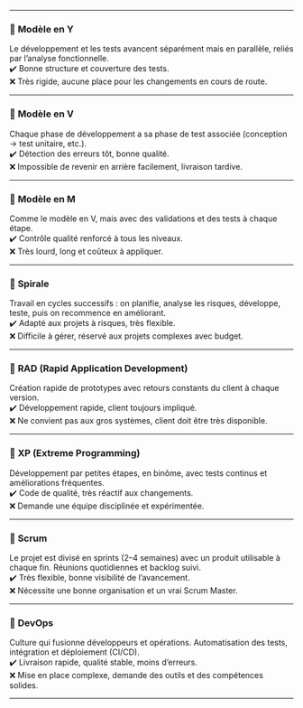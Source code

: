 
---

### 🔹 **Modèle en Y**

Le développement et les tests avancent séparément mais en parallèle, reliés par l’analyse fonctionnelle.  
✔️ Bonne structure et couverture des tests.  
❌ Très rigide, aucune place pour les changements en cours de route.

---

### 🔹 **Modèle en V**

Chaque phase de développement a sa phase de test associée (conception → test unitaire, etc.).  
✔️ Détection des erreurs tôt, bonne qualité.  
❌ Impossible de revenir en arrière facilement, livraison tardive.

---

### 🔹 **Modèle en M**

Comme le modèle en V, mais avec des validations et des tests à chaque étape.  
✔️ Contrôle qualité renforcé à tous les niveaux.  
❌ Très lourd, long et coûteux à appliquer.

---

### 🔹 **Spirale**

Travail en cycles successifs : on planifie, analyse les risques, développe, teste, puis on recommence en améliorant.  
✔️ Adapté aux projets à risques, très flexible.  
❌ Difficile à gérer, réservé aux projets complexes avec budget.

---

### 🔹 **RAD (Rapid Application Development)**

Création rapide de prototypes avec retours constants du client à chaque version.  
✔️ Développement rapide, client toujours impliqué.  
❌ Ne convient pas aux gros systèmes, client doit être très disponible.

---

### 🔹 **XP (Extreme Programming)**

Développement par petites étapes, en binôme, avec tests continus et améliorations fréquentes.  
✔️ Code de qualité, très réactif aux changements.  
❌ Demande une équipe disciplinée et expérimentée.

---

### 🔹 **Scrum**

Le projet est divisé en sprints (2–4 semaines) avec un produit utilisable à chaque fin. Réunions quotidiennes et backlog suivi.  
✔️ Très flexible, bonne visibilité de l’avancement.  
❌ Nécessite une bonne organisation et un vrai Scrum Master.

---

### 🔹 **DevOps**

Culture qui fusionne développeurs et opérations. Automatisation des tests, intégration et déploiement (CI/CD).  
✔️ Livraison rapide, qualité stable, moins d’erreurs.  
❌ Mise en place complexe, demande des outils et des compétences solides.

---

